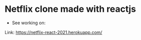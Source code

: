 # Netflix clone made with reactjs

- See working on:

Link: https://netflix-react-2021.herokuapp.com/

